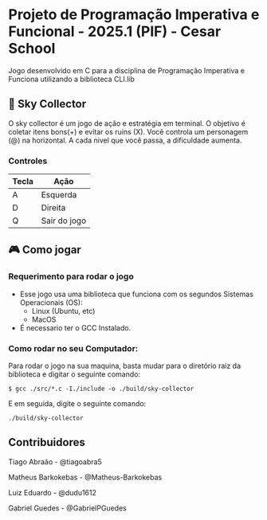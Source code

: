 # Projeto de Programação Imperativa e Funcional - 2025.1 (PIF) - Cesar School
Jogo desenvolvido em C para a disciplina de Programação Imperativa e Funciona utilizando a biblioteca CLI.lib

## 🌌 Sky Collector
O sky collector é um jogo de ação e estratégia em terminal. O objetivo é coletar itens bons(+) e evitar os ruins (X). Você controla um personagem (@) na horizontal. A cada nivel que você passa, a dificuldade aumenta.

### Controles

| Tecla | Ação         |
|-------|--------------|
| A     | Esquerda     |
| D     | Direita      |
| Q     | Sair do jogo |

## 🎮 Como jogar
### Requerimento para rodar o jogo
- Esse jogo usa uma biblioteca que funciona com os segundos Sistemas Operacionais (OS):
   - Linux (Ubuntu, etc)
   - MacOS
- É necessario ter o GCC Instalado.

### Como rodar no seu Computador: 
Para rodar o jogo na sua maquina, basta mudar para o diretório raiz da biblioteca e digitar o seguinte comando:
```
$ gcc ./src/*.c -I./include -o ./build/sky-collector
```
E em seguida, digite o seguinte comando:
```
./build/sky-collector
```

## Contribuidores

Tiago Abraão - @tiagoabra5

Matheus Barkokebas - @Matheus-Barkokebas

Luiz Eduardo - @dudu1612

Gabriel Guedes - @GabrielPGuedes
